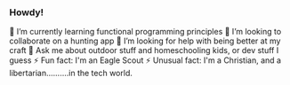 ### Howdy!

<!--
**david-j-davis/david-j-davis** is a ✨ _special_ ✨ repository because its `README.md` (this file) appears on your GitHub profile.

Here are some ideas to get you started:
- 🔭 I’m currently working on ...

-->

🌱  I’m currently learning functional programming principles
👯  I’m looking to collaborate on a hunting app
🤔  I’m looking for help with being better at my craft
💬  Ask me about outdoor stuff and homeschooling kids, or dev stuff I guess
⚡  Fun fact: I'm an Eagle Scout
⚡  Unusual fact: I'm a Christian, and a libertarian..........in the tech world.
